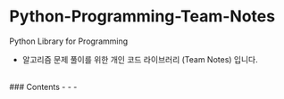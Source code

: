 # Python-Programming-Team-Notes
Python Library for Programming

* 알고리즘 문제 풀이를 위한 개인 코드 라이브러리 (Team Notes) 입니다.


<br/>
### Contents
- - -


